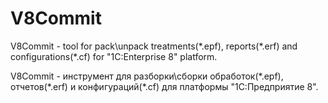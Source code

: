 V8Commit
========
V8Commit - tool for pack\unpack treatments(\*.epf), reports(\*.erf) and configurations(\*.cf) for "1C:Enterprise 8" platform.

V8Commit - инструмент для разборки\сборки обработок(\*.epf), отчетов(\*.erf) и конфигураций(\*.cf) для платформы "1C:Предприятие 8".


